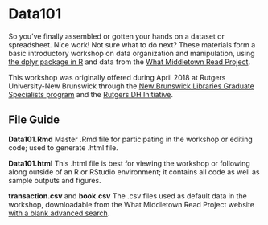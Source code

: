 # Data101
So you’ve finally assembled or gotten your hands on a dataset or spreadsheet. Nice work! Not sure what to do next? These materials form a basic introductory workshop on data organization and manipulation, using [the dplyr package in R](https://dplyr.tidyverse.org/) and data from the [What Middletown Read Project](https://lib.bsu.edu/wmr/).

This workshop was originally offered during April 2018 at Rutgers University-New Brunswick through the [New Brunswick Libraries Graduate Specialists program](https://libguides.rutgers.edu/graduatespecialist/) and the [Rutgers DH Initiative](http://dh.rutgers.edu/).

## File Guide
**Data101.Rmd** Master .Rmd file for participating in the workshop or editing code; used to generate .html file.

**Data101.html** This .html file is best for viewing the workshop or following along outside of an R or RStudio environment; it contains all code as well as sample outputs and figures.

**transaction.csv** and **book.csv** The .csv files used as default data in the workshop, downloadable from the What Middletown Read Project website [with a blank advanced search](https://lib.bsu.edu/wmr/search.php#advanced).